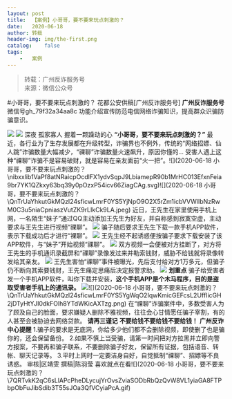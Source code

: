 ```yaml
---
layout:	post
title:	【案例】小哥哥，要不要来玩点刺激的？
date:	2020-06-18
author:	转载
header-img:	img/the-first.png
catalog:	false
tags:
	-	案例
---
```


<blockquote><p>转载：广州反诈服务号<br>
来源：微信公众号</p></blockquote>

#小哥哥，要不要来玩点刺激的？
花都公安供稿[广州反诈服务号]
**广州反诈服务号**
微信号gh_79f32a34aa8c
功能介绍宣传防范电信网络诈骗知识，提高群众识骗防骗意识。

![]({{site.baseurl}}/postimg/U80CvqU0rQoj28lia8ADCL5AW90zEfIuXVvccckuTvwAfNpzHBuiaRG7LQyt2AE7OveqdVGuAYJ67LY7Hsla8FJw.gif)
![]({{site.baseurl}}/postimg/QnTrUaYhkutGkMQzI24sficwLmrF0YS5YDLiccJFkW6P6jzdmzSCaLJhWjicK53Xs37XZI0F4c12eG0pL6Id6bf1Q.gif)
深夜
孤家寡人
握着一颗躁动的心
**“小哥哥，要不要来玩点刺激的？”**
最近，各行业为了生存发展都在升级转型，诈骗界也不例外，传统的“网络招嫖、仙人跳”诈骗数量大幅减少，“祼聊”诈骗数量火速飙升，原因你懂的...
受害人遇上这种“祼聊”诈骗不是容易破财，就是容易在亲友面前“火一把”。![](2020-06-18
小哥哥，要不要来玩点刺激的？\\nibxxlib1VaPf8atNRaicpOcdlFX1ydvSqpJ9LbiamepR90b1MrHC013EfxnFeia9br7YK1QZkxy63bq39y0pOzxP54icv66ZiagCAg.svg)![](2020-06-18
小哥哥，要不要来玩点刺激的？\\QnTrUaYhkutGkMQzI24sficwLmrF0YS5YjNpO9O2X5rZm1icbVVWlIbNzRwM0C3u5niaCpniaszVutZK9rLIkCk9LA.jpeg)
近日，王先生在家里使用手机上网，一名陌生“妹子”通过QQ主动添加王先生为好友，并自称感到寂寞空虚，主动要求与王先生进行视频“祼聊”。
![]({{site.baseurl}}/postimg/U80CvqU0rQosQbMLrykvIvQNsxrujiborFROk80ics9xvXXWyWQBJMmF8XxP60Q0NK90fUlNTkfZRFibicVkhmm9Zw.png)
骗子随后要求王先生下载一款手机APP软件，表示下载成功后才进行“裸聊”。
![]({{site.baseurl}}/postimg/U80CvqU0rQosQbMLrykvIvQNsxrujiborkBbBwspNPmpR57EyEou8BQrByUibNJ93wYCVZcAAS43E08Tic8nWWm1w.png)
王先生经不起诱惑便按骗子要求下载安装了该APP软件，与“妹子”开始视频“祼聊”。
![]({{site.baseurl}}/postimg/U80CvqU0rQosQbMLrykvIvQNsxrujiboraufFWH14f2LibK5RT4TRBvG54r8RxkQtSpT4iaByWq10oial6bKjj3qtQ.png)
双方视频一会便被对方挂断了，对方将王先生的手机通讯录截屏和“祼聊”录像发过来并勒索钱财，威胁不给钱就将录像转发给其亲友。
![]({{site.baseurl}}/postimg/QnTrUaYhkutGkMQzI24sficwLmrF0YS5Y2I3RPibobGP7PZ4tMA8gMpyxxyC3Urc3xaJUYy19UnKNA8xib0ich2weA.jpeg)
王先生害怕“祼聊”事件被曝光，先后支付给对方1万多元，但骗子仍不断向其索要钱财，王先生痛定思痛后决定报警求助。
![]({{site.baseurl}}/postimg/QnTrUaYhkutGkMQzI24sficwLmrF0YS5Y1p9bWWrqgjncb6NgfTicPuSUmZIm5QXGDltJYRJM054icS4bLhoNYHog.jpeg)
**划重点**
骗子给受害者发一个手机APP软件，叫你下载并安装，**这个手机APP是个木马程序，目的是盗取受害者手机上的通讯录。**
![]({{site.baseurl}}/postimg/QnTrUaYhkutGkMQzI24sficwLmrF0YS5YyY1vyiaQGpO2J3cODLORTULJgeFD3bhry0bV5FzdWBHZibnedUSPkTaw.png)![](2020-06-18
小哥哥，要不要来玩点刺激的？\\QnTrUaYhkutGkMQzI24sficwLmrF0YS5YgWqO2IqwKmicGEFcsL2UffIicGH2jDTyHtYJI0dkFOlh8YTdWKicAXTzg.png)
在“祼聊”诈骗案件中，多数受害人为了顾及自己的脸面，要求嫌疑人删除不雅视频，往往会心甘情愿任骗子宰割，有的人甚至会被胁迫去网络贷款。
**请再三谨记**
**不要给钱****不要给钱****不要给钱！**
******广州反诈中心提醒******
1.骗子的要求是无底洞，你给多少他们都不会删除视频，即使删了也是骗你的，还会保留备份。
2.如果不慎上当受骗，请第一时间把对方拉黑并立即向警方报案，不要再和骗子联系，不要删除骗子好友，保留所有证据，包括语音、转帐、聊天记录等。
3.平时上网时一定要洁身自好，自觉抵制“祼聊”、招嫖等不良诱惑。
审核|区靖雯
撰稿|陈羽莹
喜欢就点在看![](2020-06-18
小哥哥，要不要来玩点刺激的？\\7QRTvkK2qC6sLlAPcPheDLycujYrOvsZviaSODbRbQzQvW8VL1yiaGA8FTPbpObFuJibSdib3T55sJOa3QfVCyiaPcA.gif)
